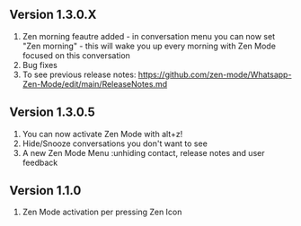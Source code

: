 Version 1.3.0.X
---------------
1. Zen morning feautre added - in conversation menu you can now set "Zen morning" - this will wake you up every morning with Zen Mode focused on this conversation
2. Bug fixes
3. To see previous release notes: https://github.com/zen-mode/Whatsapp-Zen-Mode/edit/main/ReleaseNotes.md

Version 1.3.0.5
---------------
1. You can now activate Zen Mode with alt+z!
2. Hide/Snooze conversations you don't want to see
3. A new Zen Mode Menu :unhiding contact, release notes and user feedback

Version 1.1.0
-------------
1. Zen Mode activation per pressing Zen Icon
